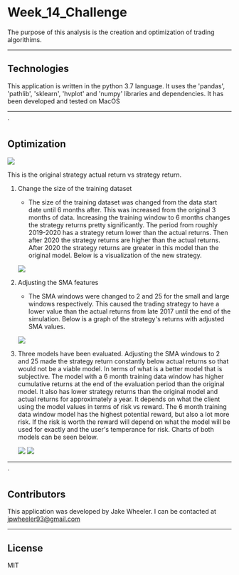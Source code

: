 # Week_14_Challenge
The purpose of this analysis is the creation and optimization of trading algorithims. 


---

## Technologies

This application is written in the python 3.7 language. It uses the 'pandas', 'pathlib', 'sklearn', 'hvplot' and 'numpy' libraries and dependencies. It has been developed and tested on MacOS


---
`
## Optimization

![](https://user-images.githubusercontent.com/106558893/190239966-1d3a8104-efac-444b-b50c-57faa3abc605.png)

This is the original strategy actual return vs strategy return. 

1. Change the size of the training dataset
    - The size of the training dataset was changed from the data start date until 6 months after. This was increased from the original 3 months of data. Increasing the training window to 6 months changes the strategy returns pretty significantly. The period from roughly 2019-2020 has a strategy return lower than the actual returns. Then after 2020 the strategy returns are higher than the actual returns. After 2020 the strategy returns are greater in this model than the original model. Below is a visualization of the new strategy.

    ![](https://user-images.githubusercontent.com/106558893/190239643-99a7c8b7-d064-4981-b0bd-2b8b363a672a.png)

2. Adjusting the SMA features
    - The SMA windows were changed to 2 and 25 for the small and large windows respectively. This caused the trading strategy to have a lower value than the actual returns from late 2017 until the end of the simulation. Below is a graph of the strategy's returns with adjusted SMA values.

    ![](https://user-images.githubusercontent.com/106558893/190239926-e2cf5a2f-e8b1-4f8b-864f-daf27a24b793.png)

3. Three models have been evaluated. Adjusting the SMA windows to 2 and 25 made the strategy return constantly below actual returns so that would not be a viable model. In terms of what is a better model that is subjective. The model with a 6 month training data window has higher cumulative returns at the end of the evaluation period than the original model. It also has lower strategy returns than the original model and actual returns for approximately a year. It depends on what the client using the model values in terms of risk vs reward. The 6 month training data window model has the highest potential reward, but also a lot more risk. If the risk is worth the reward will depend on what the model will be used for exactly and the user's temperance for risk. Charts of both models can be seen below. 

    ![](https://user-images.githubusercontent.com/106558893/190239976-f77840b9-6876-4697-a149-a583a35cfc42.png)
    ![](https://user-images.githubusercontent.com/106558893/190239643-99a7c8b7-d064-4981-b0bd-2b8b363a672a.png)


---
`
## Contributors

This application was developed by Jake Wheeler. I can be contacted at jpwheeler93@gmail.com


---

## License

MIT
